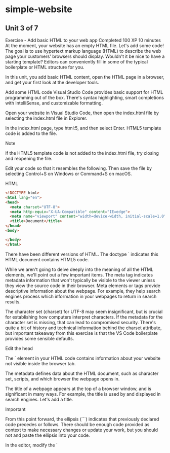 # simple-website

## Unit 3 of 7

Exercise - Add basic HTML to your web app
Completed
100 XP
10 minutes
At the moment, your website has an empty HTML file. Let's add some code! The goal is to use hypertext markup language (HTML) to describe the web page your customers' browsers should display. Wouldn't it be nice to have a starting template? Editors can conveniently fill in some of the typical boilerplate or HTML structure for you.

In this unit, you add basic HTML content, open the HTML page in a browser, and get your first look at the developer tools.

Add some HTML code
Visual Studio Code provides basic support for HTML programming out of the box. There's syntax highlighting, smart completions with IntelliSense, and customizable formatting.

Open your website in Visual Studio Code, then open the index.html file by selecting the index.html file in Explorer.

In the index.html page, type html:5, and then select Enter. HTML5 template code is added to the file.

 Note

If the HTML5 template code is not added to the index.html file, try closing and reopening the file.

Edit your code so that it resembles the following. Then save the file by selecting Control+S on Windows or Command+S on macOS.

HTML

```html
<!DOCTYPE html>
<html lang="en">
<head>
  <meta charset="UTF-8">
  <meta http-equiv="X-UA-Compatible" content="IE=edge">
  <meta name="viewport" content="width=device-width, initial-scale=1.0">
  <title>Document</title>
</head>
<body>

</body>
</html>
```

There have been different versions of HTML. The doctype `<!DOCTYPE html> indicates this HTML document contains HTML5 code.

While we aren't going to delve deeply into the meaning of all the HTML elements, we'll point out a few important items. The meta tag indicates metadata information that won't typically be visible to the viewer unless they view the source code in their browser. Meta elements or tags provide descriptive information about the webpage. For example, they help search engines process which information in your webpages to return in search results.

The character set (charset) for UTF-8 may seem insignificant, but is crucial for establishing how computers interpret characters. If the metadata for the character set is missing, that can lead to compromised security. There's quite a bit of history and technical information behind the charset attribute, but important takeaway from this exercise is that the VS Code boilerplate provides some sensible defaults.

Edit the head

The `<head> element in your HTML code contains information about your website not visible inside the browser tab.

The metadata defines data about the HTML document, such as character set, scripts, and which browser the webpage opens in.

The title of a webpage appears at the top of a browser window, and is significant in many ways. For example, the title is used by and displayed in search engines. Let's add a title.

 Important

From this point forward, the ellipsis (```) indicates that previously declared code precedes or follows. There should be enough code provided as context to make necessary changes or update your work, but you should not  and paste the ellipsis into your code.

In the editor, modify the `<title> element so that it resembles the following example.

```html
<head>
  <meta charset="utf-8">
  <meta http-equiv="X-UA-Compatible" content="IE=edge">
  <meta name="viewport" content="width=device-width, initial-scale=1.0">
 <title>Simple website</title>
```

To apply styles to the HTML elements on the webpage, you could write the CSS code directly in the head of the webpage. Writing CSS in the HTML page is called internal CSS. However, it's a best practice to separate HTML structure and CSS styling. Having a separate CSS page is called external CSS. Code tends to be easier to read when it's concise and compartmentalized. You can use one or more external style sheets to service multiple webpages. Rather than updating each HTML page with replicated CSS code, you can make changes to a single CSS file, and have those updates applied to all of the dependent web pages. Let's link to an external stylesheet.

In the VS Code editor, add a blank line after the <title> element, type link, and then select Enter. VS Code should add the following line to your index.html file.

HTML

```html
<link rel="stylesheet" href="">
```

Update the href= to href="main.css", and save the file by selecting Control+S on Windows or Command+S on macOS.

HTML

```html
<head>
  <meta charset="utf-8">
  <meta http-equiv="X-UA-Compatible" content="IE=edge">
  <meta name="viewport" content="width=device-width, initial-scale=1.0">
 <title>Task List</title>
  <link rel="stylesheet" href="main.css">
</head>
```

Edit the body

Let's start filling in the `<body> element now.

The `<body> element contains the content of your website visible to your customers in their browsers.

Add a heading `<h1> element, followed by a paragraph `<p> element, and then create an unordered list `<ul> that contains several list item `<li> elements.

Edit your code, or  and paste, so it looks like the following example.

HTML

```html
<!DOCTYPE html>
<html lang="en">
  <head>
    <meta charset="utf-8">
    <meta http-equiv="X-UA-Compatible" content="IE=edge">
    <meta name="viewport" content="width=device-width, initial-scale=1.0">
    <title>Simple website</title>
    <link rel="stylesheet" href="main.css">
  </head>
  <body>
    <h1>Task List</h1>
    <p id="msg">Current tasks:</p>
    <ul>
      <li class="list">Add visual styles</li>
      <li class="list">Add light and dark themes</li>
      <li>Enable switching the theme</li>
    </ul>
  </body>
</html>
```

An ID attribute (used in the `<p> element) can be used for styling one element, while the class attribute (used in the `<li> element) is for styling all elements of the same class.

Before the next step, make sure your file is saved by selecting Control+S or Command+S.

Open in browser

You can preview your webpage locally by opening the HTML file in a browser. Instead of a website address that begins with https://, your browser points to the local file path, which should look similar to C:/dev/simple-website/index.html.

To preview using Visual Studio Code, right-click index.html, and select Open In Default Browser, or select the index.html file and use the keyboard shortcut Alt+B.

Screenshot of the Open in Browser context menu item in Visual Studio Code.

 Important

If you're having trouble, make sure you're directly right-clicking the filename icon or text. If a Visual Studio Code dialog appears, select Yes, I trust the authors; this is the Workspace Trust feature that lets you decide whether your project folders should allow or restrict automatic code execution. You just created the file, so it's safe.

The webpage opens in your default browser.

View the page using developer tools
You can inspect a webpage by using the developer tools in your browser. Let's give it a try.

Open Developer Tools by right-clicking in the web page and selecting Inspect, or try these shortcuts:

Press the keyboard shortcut for Developer Tools, which is F12.

Press `Ctrl+Shift+I` on Windows and Linux or `Option+Command+I` on a Mac.

These keyboard shortcuts work in Microsoft Edge, Chrome, and Firefox. If you're using Safari, see the Web Development Tools. When installed, select Safari > Preferences, and then select Advanced. At the bottom of the pane, select the Show Develop menu in menu bar checkbox. Select Develop > Show Web Inspector. For more information, check the Safari Web Inspector documentation.

To learn more about opening Developer Tools and the main available features, check out the Overview of DevTools article.

Select the Elements tab.

Screenshot showing a browser window with the website, and the Developer Tools next to it with the Elements tab selected.

Move your mouse over the HTML elements displayed in the Elements tab, and expand the contents of the various elements.

The Elements tab in developer tools shows you the document object model (DOM) as rendered in the browser. When debugging, it's often important to see how the browser interprets your source code.

Inspecting the page in a browser provides all sorts of useful information and can help you troubleshoot problems. You can also view CSS details with the inspector, as you'll see in the next section.

Next unit: Exercise - Style your HTML with CSS

## Unit 4 of 7

Cascading Style Sheets (CSS) let you specify how your page should look. The basic idea is to define what the style should be for the elements that you use within your HTML pages. While the HTML elements define your content, CSS styles define what this content looks like.

For example, you can apply rounded corners or give a gradient background to an element. Or you can use CSS to specify how hyperlinks look and respond when you interact with them. You can also perform sophisticated page layouts and animation effects.

You can apply styles to specific elements, all elements of a specific type, or use classes to style many different elements.

In this exercise, you'll apply CSS styles to HTML page elements and add some CSS code to define your light and dark themes. You'll also check the results in your browser's developer tools.

External CSS
In the previous unit about HTML, you linked to an external CSS file from HTML.

```html
<head>
  <meta charset="utf-8">
  <meta http-equiv="X-UA-Compatible" content="IE=edge">
  <meta name="viewport" content="width=device-width, initial-scale=1.0">
  <title>Task Timeline</title>
  <link rel="stylesheet" href="main.css">
```

One benefit of external CSS is that multiple HTML pages can link to the same CSS file. If you make a change to the CSS, your styling will update for each page. Using an HTML file for your page content, a CSS file for styling, and a JavaScript file for interaction is called separation of concerns.

As described previously, you can also write CSS directly in HTML, which is called internal CSS. Even for a basic website, there are so many CSS rules the HTML page can become cluttered quickly. With more than one page, the same CSS would often be repeated and challenging to manage.

CSS rules
CSS rules are how you apply styles to HTML elements. CSS rules have a selector which is used to express which element, or elements, should the styles be applied to.

In Visual Studio Code, open the main.css file, and enter the following.

css

```css
body {
    font-family: monospace;
}

ul {
    font-family: helvetica;
}
```

The above code snippet contains two rules. Each rule has:

A selector. body and ul are the selectors of the two rules and are used to select which element(s) the styles apply to.
An opening curly brace ({).
A list of style declarations that determine what the selected elements should look like.
A closing curly brace (}).
For example, the ul selector selects the `<ul> HTML element in the page, to apply styles to it. The declaration is `font-family: helvetica` and determines what the style should be. The property name is `font-family`, and the value is `helvetica`.

As you'll see next, you can define your own custom names for elements.

## Selectors

ID and class selectors enable you to apply styles to custom attribute names in your HTML. An ID is used to style one element, whereas classes can be used to style multiple elements.

Copy the following code into your CSS file, after the closing curly brace for ul selector that you added previously.

css

```css
li {
  list-style: circle;
}

.list {
  list-style: square;
}

#msg {
  font-family: monospace;
}
```
The preceding code contains three CSS rules, with the last two rules using custom attributes to select elements: .list and #msg.

.list is a class selector. Each HTML element that contains a class attribute set to list will get the styles that are defined within this selector.

#msg is an ID selector. The HTML element that has its id attribute set to msg will get the styles that are defined within this selector.

The names that you use for your selectors can be arbitrary, as long as they match what you've defined in the HTML.

Save your work by selecting Control+S on Windows or Command+S on macOS.

View in browser

To preview using VS Code, right-click the file name index.html, and then select Open In Default Browser.

 Important

Even though you were just editing the main.css file, to preview the changes, you should select the index.html file.

The webpage opens in your default browser.

Screenshot of the website with the font styles applied.

Are the font styles what you expected to see? It's interesting how styles applied to the `<body> are inherited on the `<h1> element. We didn't define anything for `<h1>, but it still got the font that was defined on `<body>. This inheritance mechanism from parent elements to their descendants is one of the key aspects of CSS. However, the `<li> elements have a different font, overriding the one set on `<body> because they're also descendants of the `<ul> element which you defined a style for.

Note that using Open In Default Browser in VS Code opens a new tab in the browser every time. To avoid opening a new tab, you can reload the tab that already contains your website instead.

To reload the tab press F5, which is the refresh keyboard shortcut, or press Ctrl+R on Windows or Linux, and Command+R on a Mac.

Add a light theme
Next, you'll add support for a color theme for your website. Begin by defining a light-colored theme using hex color codes.

In your CSS file, add the following code at the end of the file.

css

```css
.light-theme {
  color: #000000;
  background: #00FF00;
}
```
In this example, #000000 specifies black for the font color, and #00FF00 specifies green for the background color.

In your HTML file, update the `<body> element with a class name, light-theme, so the class selector for light theme will apply the styles correctly.

HTML

```html
<body class="light-theme">
```

View in browser

To preview using Visual Studio Code, right-click index.html, and then select Open In Default Browser or reload the previous tab by pressing F5.

Notice that the light theme using a green background appears.

Screenshot of the website with its light theme applied.

View applied CSS
On the browser view, open Developer Tools.

Right click the page and select Inspect, or select the shortcut F12 or Ctrl-Shift+I.

Select the Elements tab and, inside the Elements tab, select the Styles tab (it should already be selected by default).

Hover over the various HTML elements, and as you select a few elements, notice how the developer tools display which styles are applied to them in the Styles tab.

Select the `<body> element. Note the light-theme applied.

Select the unordered list `<ul> element. Note the custom style font-family: helvetica;, which overrides the style for the `<body> element.

Screenshot of the website with its light theme applied and the Developer Tools next to it showing the Elements panel with the HTML and CSS code.

To learn more about viewing CSS styles in Developer Tools, check out the Get started viewing and changing CSS article.

Add a dark theme
For the dark theme, you'll set up the infrastructure in preparation for the next unit, in which you'll enable theme switching on the web page.

To add support for a dark theme to your CSS, use the following steps.

Add some constants to the page root at the top of your CSS file.

css

```css
:root {
  --green: #00FF00;
  --white: #FFFFFF;
  --black: #000000;
}
```

The `:root` selector represents the `<html> element in the HTML page. For this kind of task, a best practice is to define a set of global CSS variables in a CSS rule with the :root selector. In this example, you've defined three color variables. You'll next be able to use these variables in other CSS rules.

At the end of the CSS file, replace the light-theme rule with the following code to update it and to add the dark-theme selector.

css

```css
.light-theme {
  --bg: var(--green);
  --fontColor: var(--black);
}
.dark-theme {
  --bg: var(--black);
  --fontColor: var(--green);
}
```

In the preceding code, you defined two new variables, bg and fontColor, which specify a background and font color. These variables use the var keyword to set their property values to the variables previously specified in your :root selector.

Next, in your CSS file, replace the current body selector with the following code.

css

```css
body {
  background: var(--bg);
  color: var(--fontColor);
  font-family: helvetica;
}
```

In this example, you use the body selector to set the background and color properties and, because the elements that are visible on the web page are all inside the `<body> element, they'll inherit the colors set on `<body>.

In your CSS file, remove the rules with the #msg and ul selectors so that they also inherit the same font from `<body>.

To view the dark theme, open the file index.html and manually edit the default theme in the `<body> class attribute to dark theme (dark-theme), and then reload the page in the browser.

Screenshot of the website with its dark theme applied and the Developer Tools next to it.

Edit the `<body> class attribute to switch the default back to light theme.

In the next unit, you'll use JavaScript to provide interactivity and support the switching of themes.

Next unit: Exercise - Add interactivity with JavaScript

## Unit 5 of 7

Exercise - Add interactivity with JavaScript

JavaScript (or ECMAScript) is a programming language that helps you add interactivity to your web pages.

For example, you can use JavaScript to define the behavior that will happen when a user selects a button; for example, open a pop-up window. Using JavaScript, you can add or remove content from a web page without reloading it.

In this unit, you'll set up an example JavaScript file for your web page. You'll create a button to switch between light and dark themes. Then you'll attach the button to JavaScript code that performs the actual theme switching. Finally, you'll check the finished project using your browser's developer tools.

Link to JavaScript
Like CSS, you could add JavaScript directly to the HTML file, but a recommended best practice is to save your JavaScript in a separate file. Adding your JavaScript code to a separate file makes it easier to reuse it across several web pages. For example, you could create a pop-up alert by adding `<script>alert('Hello World')</script>` anywhere within the body of your web pages; however, it's better to add your JavaScript code to a separate file that can be linked to every file that needs your custom functionality.

The HTML script tag `<script>` will let us link to an external JavaScript file, which is how you'll configure your web app in this exercise.

In VS Code, open your `index.html` file.

On a new line before the closing `</body>` element, enter script:src, and then select Enter. The opening and closing tags for a script are added to your code.

Modify the `<script>` element to load your app.js file as shown in the following example, and ensure that it's located after the closing `</ul>` element for the list.

HTML


```html
<ul>
  <li class="list">Add visual styles</li>
  <li class="list">Add light and dark themes</li>
  <li>Enable switching the theme</li>
</ul>
<script src="app.js"></script>
```

The `<script>` element could be placed in the `<head> or elsewhere in the `<body>. However, putting `<script> element at the end of the `<body> section enables all the page content to display on the screen first, and then load the script.

Add fault tolerance
In your HTML file, add a `<noscript> element after the closing `</script> tag, which can be used to show a message if JavaScript is deactivated.

HTML

```html
<script src="app.js"></script>
<noscript>You need to enable JavaScript to view the full site.</noscript>
```

Adding the `<noscript> element is an example of fault tolerance or graceful degradation. By using the `<noscript> element, your code can detect and plan for when a feature isn't supported or available.

Save your changes with the keyboard shortcut Control+S on Windows or Command+S on macOS.

Set strict mode
JavaScript was designed to be easy to learn and allows certain mistakes to be made by the developer. For example, JavaScript does not throw an error when you use a misspelled variable, and instead creates a new global one. While having fewer errors is tempting when you start learning JavaScript, it can lead to writing code that is harder for browsers to optimize and harder for you to debug.

Switch to strict mode to get more useful errors when you make mistakes.

In VS Code, open the app.js file, and enter the following.

JavaScript

```js
'use strict';
```

Add a button

You need a way to let your users switch between the light and dark themes in your web page. In this exercise, you'll implement that functionality with an HTML `<button> element.

In your HTML file, add a `<button> element. Put the button at the end of the list inside of a `<div> element.

```html
<ul>
  <li class="list">Add visual styles</li>
  <li class="list">Add light and dark themes</li>
  <li>Enable switching the theme</li>
</ul>
<div>
  <button class="btn">Dark</button>
</div>
<script src="app.js"></script>
```

Notice that the <button> element in this example has a class attribute that you'll use to apply CSS styles.

In your CSS file, add a new rule with a .btn class selector for your HTML button. To make the button colors different from the general light or dark theme colors, set the color and background-color properties in this rule. They'll override the default ones set in the body rule of your CSS file.

```css
.btn {
  color: var(--btnFontColor);
  background-color: var(--btnBg);
}
```

Next, modify the .btn rule to add some styles for the size, shape, appearance, and placement of the button. The following CSS creates a round button to the right of the page heading.

```css
.btn {
  position: absolute;
  top: 20px;
  left: 250px;
  height: 50px;
  width: 50px;
  border-radius: 50%;
  border: none;
  color: var(--btnFontColor);
  background-color: var(--btnBg);
}
```

Next, update the CSS for the light and dark theme. Define some new variables, --btnBg and --btnFontColor, to specify the button-specific background color and font color.

```css
.light-theme {
  --bg: var(--green);
  --fontColor: var(--black);
  --btnBg: var(--black);
  --btnFontColor: var(--white);
}
.dark-theme {
  --bg: var(--black);
  --fontColor: var(--green);
  --btnBg: var(--white);
  --btnFontColor: var(--black);
}
```

Add an event handler

To make the button do something when you select it, you need an event handler in your JavaScript file. An event handler is a way to run a JavaScript function when an event happened on the page. For the button, let's add an event handler for the click event; the event handler function runs when the click event occurs.

Before you can add the event handler, you need a reference to the button element.

In your JavaScript file, use document.querySelector to get the button reference.

JavaScript

```js
const switcher = document.querySelector('.btn');
```

The `document.querySelector` function uses CSS selectors, just like the ones you used in your CSS file. switcher is now a reference to the button in the page.

Next, add the event handler for the click event. In the following code, you add a listener for the click event and define an event handler function to be executed by the browser when the click event occurs.

JavaScript

```js
switcher.addEventListener('click', function() {
    document.body.classList.toggle('light-theme');
    document.body.classList.toggle('dark-theme');
});
```

In the preceding code, you used the toggle method to modify the `<body> element's class attribute. This method automatically adds or removes the light-theme and dark-theme classes. This code applies the dark styles instead of light styles on click, and then light styles instead of dark if you click again.

However, the label for the button also needs to be updated to show the correct theme, so you need to add an if statement to determine the current theme, and update the button label.

Here's what the complete JavaScript code should look like.

JavaScript

```js
'use strict';

const switcher = document.querySelector('.btn');

switcher.addEventListener('click', function() {
    document.body.classList.toggle('light-theme');
    document.body.classList.toggle('dark-theme');

    const className = document.body.className;
    if(className == "light-theme") {
        this.textContent = "Dark";
    } else {
        this.textContent = "Light";
    }
});
```

It's a JavaScript convention to use camel case for variable names with more than one word; for example: the variable className.

Console message

As a web developer, you can create hidden messages that won't appear on your webpage, but that you can read in the Developer Tools, in the Console tab. Using console messages is helpful for seeing the result of your code.

Add a call to `console.log` after the if statement, but inside the event listener.

JavaScript

```js
switcher.addEventListener('click', function() {
    document.body.classList.toggle('light-theme');
    document.body.classList.toggle('dark-theme');

    const className = document.body.className;
    if(className == "light-theme") {
        this.textContent = "Dark";
    } else {
        this.textContent = "Light";
    }

    console.log('current class name: ' + className);
});
```

In VS Code, when in a JavaScript file, you can use autocomplete for console.log by entering log, and then pressing Enter.

You can define a text string with single or double quotes around the text.

Open in the browser

To preview, select `index.html`, and select Open In Default Browser, or reload the same browser tab by pressing `F5`.

Screenshot of the website showing the new button.

Select the new Dark button to switch to the dark theme.

Screenshot of the website after switching to dark theme.

Make sure that everything looks correct and behaves as expected. If not, you should review the preceding steps to see if you missed something

Check the page in the developer tools
Open Developer Tools.

Right-click and select Inspect, or use the keyboard shortcut F12. Alternatively, use the Ctrl+Shift+I shortcut on Windows or Linux, and Option+Command+I on macOS.
Select the Elements tab and, inside the Elements tab, select the Styles tab.

Select the `<body> element. In the Styles tab, look at the applied theme. If the current theme is dark, the dark-theme styles are applied.

Make sure the dark theme is selected.

Select the Console tab to see the console.log message, current class name: dark-theme.

Screenshot of the browser window with the website and the Developer Tools console open showing the console  message.

Using the console, you can get interesting insights from your JavaScript code. Add more console messages to understand which parts of your code are getting executed and to know the current values of other variables.

## Summary

In this module, you set up a working environment for web development. You also created a website and tested that everything is working in a web browser.

You downloaded and installed the tools you need for web development, and customized the editor with basic packages.
You created a project directory and the files to build a website.
You created a heading and other page elements, and then linked to external files and tested the page in a browser.
You applied styles to different elements and tested your site in the browser, and added support for themes using CSS.
You added JavaScript to enable custom interaction with the page and switching between themes.
You learned how to create and use console messages to peek inside your code.
You're gathering tools and building a foundation as a web developer. You can reuse your website as a template for future projects. As your skills and knowledge grow, you'll be able to fulfill more of the vision you have for your website. It's also empowering to see an idea come to life.
